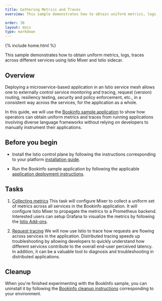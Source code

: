 ```yaml
---
title: Gathering Metrics and Traces
overview: This sample demonstrates how to obtain uniform metrics, logs, traces across different services using Istio Mixer and Istio sidecar.

order: 30
layout: docs
type: markdown
---
```

{% include home.html %}

This sample demonstrates how to obtain uniform metrics, logs, traces across different services using Istio Mixer and Istio sidecar.

## Overview

Deploying a microservice-based application in an Istio service mesh allows one
to externally control service monitoring and tracing, request (version) routing, resiliency testing,
security and policy enforcement, etc., in a consistent way across the services,
for the application as a whole.

In this guide, we will use the [Bookinfo sample application]({{home}}/docs/guides/bookinfo.html)
to show how operators can obtain uniform metrics and traces from running
applications involving diverse language frameworks without relying on
developers to manually instrument their applications.

## Before you begin

* Install the Istio control plane by following the instructions
  corresponding to your platform [installation guide]({{home}}/docs/setup/).

* Run the Bookinfo sample application by following the applicable
  [application deployment instructions]({{home}}/docs/guides/bookinfo.html#deploying-the-application).

## Tasks

1. [Collecting metrics]({{home}}/docs/tasks/telemetry/metrics-logs.html)
   This task will configure Mixer to collect a uniform set of metrics
   across all services in the Bookinfo application. It will configure Istio
   Mixer to propagate the metrics to a Prometheus backend. Interested users can
   setup Grafana to visualize the metrics by following the
   [Istio Add-ons]({{home}}/docs/tasks/telemetry/istio-addons.html).

1. [Request tracing]({{home}}/docs/tasks/telemetry/distributed-tracing.html) We will now use Istio to
   trace how requests are flowing across services in the
   application. Distributed tracing speeds up troubleshooting by allowing
   developers to quickly understand how different services contribute to
   the overall end-user perceived latency. In addition, it can be a
   valuable tool to diagnosis and troubleshooting in distributed applications.

## Cleanup

When you're finished experimenting with the BookInfo sample, you can
uninstall it by following the
[Bookinfo cleanup instructions]({{home}}/docs/guides/bookinfo.html#cleanup)
corresponding to your environment.
